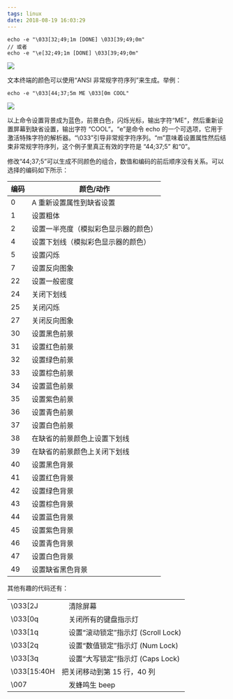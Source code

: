 ```yaml
---
tags: linux
date: 2018-08-19 16:03:29
---
```


```shell
echo -e "\033[32;49;1m [DONE] \033[39;49;0m"
// 或者
echo -e "\e[32;49;1m [DONE] \033[39;49;0m"
```

![](http://ogbkru1bq.bkt.clouddn.com/选区_141.png)

文本终端的颜色可以使用“ANSI 非常规字符序列”来生成。举例：

```shell
echo -e "\033[44;37;5m ME \033[0m COOL"
```

![](http://ogbkru1bq.bkt.clouddn.com/选区_142.png)

以上命令设置背景成为蓝色，前景白色，闪烁光标，输出字符“ME”，然后重新设置屏幕到缺省设置，输出字符 “COOL”。“e”是命令 echo 的一个可选项，它用于激活特殊字符的解析器。“\033”引导非常规字符序列。“m”意味着设置属性然后结束非常规字符序列，这个例子里真正有效的字符是 “44;37;5” 和“0”。

修改“44;37;5”可以生成不同颜色的组合，数值和编码的前后顺序没有关系。可以选择的编码如下所示：

| 编码 | 颜色/动作                            |
| ---- | ------------------------------------ |
| 0    | A 重新设置属性到缺省设置             |
| 1    | 设置粗体                             |
| 2    | 设置一半亮度（模拟彩色显示器的颜色） |
| 4    | 设置下划线（模拟彩色显示器的颜色）   |
| 5    | 设置闪烁                             |
| 7    | 设置反向图象                         |
| 22   | 设置一般密度                         |
| 24   | 关闭下划线                           |
| 25   | 关闭闪烁                             |
| 27   | 关闭反向图象                         |
| 30   | 设置黑色前景                         |
| 31   | 设置红色前景                         |
| 32   | 设置绿色前景                         |
| 33   | 设置棕色前景                         |
| 34   | 设置蓝色前景                         |
| 35   | 设置紫色前景                         |
| 36   | 设置青色前景                         |
| 37   | 设置白色前景                         |
| 38   | 在缺省的前景颜色上设置下划线         |
| 39   | 在缺省的前景颜色上关闭下划线         |
| 40   | 设置黑色背景                         |
| 41   | 设置红色背景                         |
| 42   | 设置绿色背景                         |
| 43   | 设置棕色背景                         |
| 44   | 设置蓝色背景                         |
| 45   | 设置紫色背景                         |
| 46   | 设置青色背景                         |
| 47   | 设置白色背景                         |
| 49   | 设置缺省黑色背景                     |

其他有趣的代码还有：

|             |                                      |
| ----------- | ------------------------------------ |
| \033[2J     | 　清除屏幕                           |
| \033[0q     | 　关闭所有的键盘指示灯               |
| \033[1q     | 　设置“滚动锁定”指示灯 (Scroll Lock) |
| \033[2q     | 　设置“数值锁定”指示灯 (Num Lock)    |
| \033[3q     | 　设置“大写锁定”指示灯 (Caps Lock)   |
| \033[15:40H | 把关闭移动到第 15 行，40 列          |
| \007 　     | 　发蜂鸣生 beep                      |
